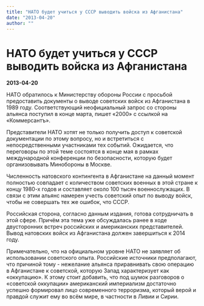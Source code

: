 ```yaml
---
title: "НАТО будет учиться у СССР выводить войска из Афганистана"
date: "2013-04-20"
author: ""
---
```


# НАТО будет учиться у СССР выводить войска из Афганистана

**2013-04-20** 

НАТО обратилось к Министерству обороны России с просьбой предоставить документы о выводе советских войск из Афганистана в 1989 году. Соответствующий неофициальный запрос со стороны альянса поступил в конце марта, пишет «2000» с ссылкой на «Коммерсантъ».

Представители НАТО хотят не только получить доступ к советской документации по этому вопросу, но и встретиться с непосредственными участниками тех событий. Ожидается, что переговоры по этой теме состоятся в конце мая в рамках международной конференции по безопасности, которую будет организовывать Минобороны в Москве.

Численность натовского контингента в Афганистане на данный момент полностью совпадает с количеством советских военных в этой стране к концу 1980-х годов и составляет около 100 тысяч военнослужащих. В связи с этим альянс намерен учесть советский опыт по выводу войск, чтобы не совершать тех же ошибок, что СССР.

Российская сторона, согласно данным издания, готова сотрудничать в этой сфере. Причём эта тема уже обсуждалась ранее в ходе двусторонних встреч российских и американских представителей. Вывод натовских войск из Афганистана должен завершиться к 2014 году.

Примечательно, что на официальном уровне НАТО не заявляет об использовании советского опыта. Российские источники предполагают, что причиной тому - нежелание альянса приравнивать свою операцию в Афганистане к советской, которую Запад характеризует как «оккупацию». К этому стоит добавить, что под шумок разговоров о «советской оккупации» американский империализм достаточно успешно формировал лицо современного терроризма, который верой и правдой служит ему во всём мире, в частности в Ливии и Сирии.